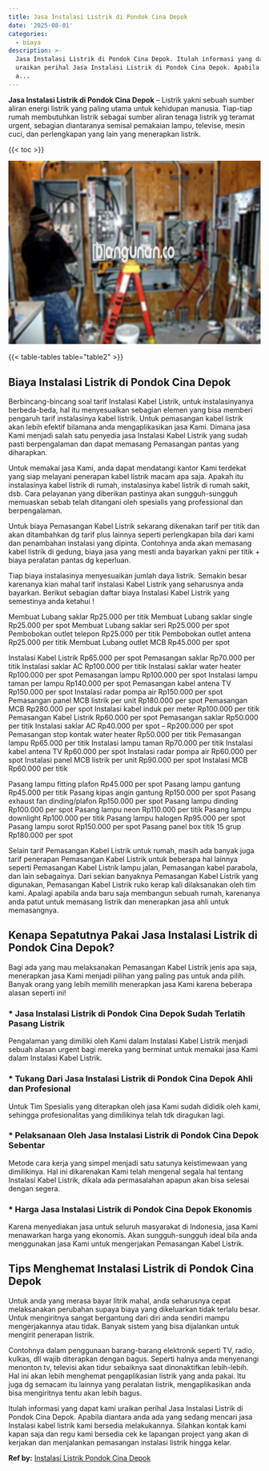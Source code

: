 ```yaml
---
title: Jasa Instalasi Listrik di Pondok Cina Depok
date: '2025-08-01'
categories:
  - biaya
description: >-
  Jasa Instalasi Listrik di Pondok Cina Depok. Itulah informasi yang dapat kami
  uraikan perihal Jasa Instalasi Listrik di Pondok Cina Depok. Apabila diantara
  a...
---
```


**Jasa Instalasi Listrik di Pondok Cina Depok** – Listrik yakni sebuah sumber aliran energi listrik yang paling utama untuk kehidupan manusia. Tiap-tiap rumah membutuhkan listrik sebagai sumber aliran tenaga listrik yg teramat urgent, sebagian diantaranya semisal pemakaian lampu, televise, mesin cuci, dan perlengkapan yang lain yang menerapkan listrik.

{{< toc >}}

![Jasa Instalasi Listrik di Pondok Cina Depok](/images/instalasi-listrik-murah04.png)

{{< table-tables table="table2" >}}

## Biaya Instalasi Listrik di Pondok Cina Depok

Berbincang-bincang soal tarif Instalasi Kabel Listrik, untuk instalasinyanya berbeda-beda, hal itu menyesuaikan sebagian elemen yang bisa memberi pengaruh tarif instalasinya kabel listrik. Untuk pemasangan kabel listrik akan lebih efektif bilamana anda mengaplikasikan jasa Kami. Dimana jasa Kami menjadi salah satu penyedia jasa Instalasi Kabel Listrik yang sudah pasti berpengalaman dan dapat memasang Pemasangan pantas yang diharapkan.

Untuk memakai jasa Kami, anda dapat mendatangi kantor Kami terdekat yang siap melayani penerapan kabel listrik macam apa saja. Apakah itu instalasinya kabel listrik di rumah, instalasinya kabel listrik di rumah sakit, dsb. Cara pelayanan yang diberikan pastinya akan sungguh-sungguh memuaskan sebab telah ditangani oleh spesialis yang professional dan berpengalaman.

Untuk biaya Pemasangan Kabel Listrik sekarang dikenakan tarif per titik dan akan ditambahkan dg tarif plus lainnya seperti perlengkapan bila dari kami dan penambahan instalasi yang dipinta. Contohnya anda akan memasang kabel listrik di gedung, biaya jasa yang mesti anda bayarkan yakni per titik + biaya peralatan pantas dg keperluan.

Tiap biaya instalasinya menyesuaikan jumlah daya listrik. Semakin besar karenanya kian mahal tarif instalasi Kabel Listrik yang seharusnya anda bayarkan. Berikut sebagian daftar biaya Instalasi Kabel Listrik yang semestinya anda ketahui !

Membuat Lubang saklar Rp25.000 per titik Membuat Lubang saklar single Rp25.000 per spot Membuat Lubang saklar seri Rp25.000 per spot Pembobokan outlet telepon Rp25.000 per titik Pembobokan outlet antena Rp25.000 per titik Membuat Lubang outlet MCB Rp45.000 per spot

Instalasi Kabel Listrik Rp65.000 per spot Pemasangan saklar Rp70.000 per titik Instalasi saklar AC Rp100.000 per titik Instalasi saklar water heater Rp100.000 per spot Pemasangan lampu Rp100.000 per spot Instalasi lampu taman per lampu Rp140.000 per spot Pemasangan kabel antena TV Rp150.000 per spot Instalasi radar pompa air Rp150.000 per spot Pemasangan panel MCB listrik per unit Rp180.000 per spot Pemasangan MCB Rp280.000 per spot Instalasi kabel induk per meter Rp100.000 per titik Pemasangan Kabel Listrik Rp60.000 per spot Pemasangan saklar Rp50.000 per titik Instalasi saklar AC Rp40.000 per spot – Rp200.000 per spot Pemasangan stop kontak water heater Rp50.000 per titik Pemasangan lampu Rp65.000 per titik Instalasi lampu taman Rp70.000 per titik Instalasi kabel antena TV Rp60.000 per spot Instalasi radar pompa air Rp60.000 per spot Instalasi panel MCB listrik per unit Rp90.000 per spot Instalasi MCB Rp60.000 per titik

Pasang lampu fitting plafon Rp45.000 per spot Pasang lampu gantung Rp45.000 per titik Pasang kipas angin gantung Rp150.000 per spot Pasang exhaust fan dinding/plafon Rp150.000 per spot Pasang lampu dinding Rp100.000 per spot Pasang lampu neon Rp110.000 per titik Pasang lampu downlight Rp100.000 per titik Pasang lampu halogen Rp95.000 per spot Pasang lampu sorot Rp150.000 per spot Pasang panel box titik 15 grup Rp180.000 per spot

Selain tarif Pemasangan Kabel Listrik untuk rumah, masih ada banyak juga tarif penerapan Pemasangan Kabel Listrik untuk beberapa hal lainnya seperti Pemasangan Kabel Listrik lampu jalan, Pemasangan kabel parabola, dan lain sebagainya. Dari sekian banyaknya Pemasangan Kabel Listrik yang digunakan, Pemasangan Kabel Listrik ruko kerap kali dilaksanakan oleh tim kami. Apalagi apabila anda baru saja membangun sebuah rumah, karenanya anda patut untuk memasang listrik dan menerapkan jasa ahli untuk memasangnya.

## Kenapa Sepatutnya Pakai Jasa Instalasi Listrik di Pondok Cina Depok?

Bagi ada yang mau melaksanakan Pemasangan Kabel Listrik jenis apa saja, menerapkan jasa Kami menjadi pilihan yang paling pas untuk anda pilih. Banyak orang yang lebih memilih menerapkan jasa Kami karena beberapa alasan seperti ini!

### \* Jasa Instalasi Listrik di Pondok Cina Depok Sudah Terlatih Pasang Listrik

Pengalaman yang dimiliki oleh Kami dalam Instalasi Kabel Listrik menjadi sebuah alasan urgent bagi mereka yang berminat untuk memakai jasa Kami dalam Instalasi Kabel Listrik.

### \* Tukang Dari Jasa Instalasi Listrik di Pondok Cina Depok Ahli dan Profesional

Untuk Tim Spesialis yang diterapkan oleh jasa Kami sudah dididik oleh kami, sehingga profesionalitas yang dimilikinya telah tdk diragukan lagi.

### \* Pelaksanaan Oleh Jasa Instalasi Listrik di Pondok Cina Depok Sebentar

Metode cara kerja yang simpel menjadi satu satunya keistimewaan yang dimilikinya. Hal ini dikarenakan Kami telah mengenal segala hal tentang Instalasi Kabel Listrik, dikala ada permasalahan apapun akan bisa selesai dengan segera.

### \* Harga Jasa Instalasi Listrik di Pondok Cina Depok Ekonomis

Karena menyediakan jasa untuk seluruh masyarakat di Indonesia, jasa Kami menawarkan harga yang ekonomis. Akan sungguh-sungguh ideal bila anda menggunakan jasa Kami untuk mengerjakan Pemasangan Kabel Listrik.

## Tips Menghemat Instalasi Listrik di Pondok Cina Depok


Untuk anda yang merasa bayar litrik mahal, anda seharusnya cepat melaksanakan perubahan supaya biaya yang dikeluarkan tidak terlalu besar. Untuk mengiritnya sangat bergantung dari diri anda sendiri mampu mengerjakannya atau tidak. Banyak sistem yang bisa dijalankan untuk mengirit penerapan listrik.

Contohnya dalam penggunaan barang-barang elektronik seperti TV, radio, kulkas, dll wajib diterapkan dengan bagus. Seperti halnya anda menyenangi menonton tv, televisi akan tidur sebaiknya saat dinonaktifkan lebih-lebih. Hal ini akan lebih menghemat pengaplikasian listrik yang anda pakai. Itu juga dg semacam itu lainnya yang peralatan listrik, mengaplikasikan anda bisa mengiritnya tentu akan lebih bagus.

Itulah informasi yang dapat kami uraikan perihal Jasa Instalasi Listrik di Pondok Cina Depok. Apabila diantara anda ada yang sedang mencari jasa Instalasi kabel listrik kami bersedia melakukannya. Silahkan kontak kami kapan saja dan regu kami bersedia cek ke lapangan project yang akan di kerjakan dan menjalankan pemasangan instalasi listrik hingga kelar.

**Ref by:** [Instalasi Listrik Pondok Cina Depok](https://id.wikipedia.org/wiki/Instalasi)
